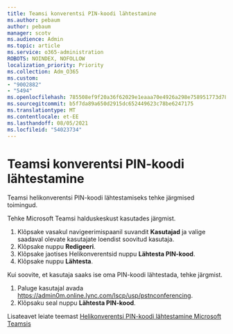 ```yaml
---
title: Teamsi konverentsi PIN-koodi lähtestamine
ms.author: pebaum
author: pebaum
manager: scotv
ms.audience: Admin
ms.topic: article
ms.service: o365-administration
ROBOTS: NOINDEX, NOFOLLOW
localization_priority: Priority
ms.collection: Adm_O365
ms.custom:
- "9002882"
- "5494"
ms.openlocfilehash: 785508ef9f20a36f62029e1eaaa70e4926a298e758951773d78ceef76ba80ae7
ms.sourcegitcommit: b5f7da89a650d2915dc652449623c78be6247175
ms.translationtype: MT
ms.contentlocale: et-EE
ms.lasthandoff: 08/05/2021
ms.locfileid: "54023734"
---
```

# <a name="reset-conferencing-pin-in-teams"></a>Teamsi konverentsi PIN-koodi lähtestamine

Teamsi helikonverentsi PIN-koodi lähtestamiseks tehke järgmised toimingud.  

Tehke Microsoft Teamsi halduskeskust kasutades järgmist.

1. Klõpsake vasakul navigeerimispaanil suvandit **Kasutajad** ja valige saadaval olevate kasutajate loendist soovitud kasutaja.
2. Klõpsake nuppu **Redigeeri**.
3. Klõpsake jaotises Helikonverentsid nuppu **Lähtesta PIN-kood**.
4. Klõpsake nuppu **Lähtesta**.

Kui soovite, et kasutaja saaks ise oma PIN-koodi lähtestada, tehke järgmist.
1. Paluge kasutajal avada https://admin0m.online.lync.com/lscp/usp/pstnconferencing.
2. Klõpsaku seal nuppu **Lähtesta PIN-kood**.

Lisateavet leiate teemast [Helikonverentsi PIN-koodi lähtestamine Microsoft Teamsis](https://docs.microsoft.com/microsoftteams/reset-the-audio-conferencing-pin-in-teams)
